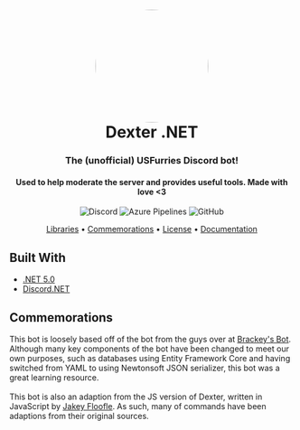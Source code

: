 <html>
   <body>
      <h1 align="center" style="position: relative;">
         <img src="https://us-furries.com/Dexter/DexLove.png" width="200" style="border-radius: 50%;" align="center">
         <br>
         Dexter .NET
      </h1>
      <h3 align="center">The (unofficial) USFurries Discord bot!</h3>
      <h4 align="center">Used to help moderate the server and provides useful tools. Made with love <3</h4>
      <p align="center">
         <a style="text-decoration:none" href="https://discord.gg/USFurries">
         <img alt="Discord" src="https://img.shields.io/discord/336243033416794118?color=%237289DA&label=Discord">
         </a>
         <a style="text-decoration:none" href="https://dev.azure.com/frostrixz/Dexter">
         <img alt="Azure Pipelines" src="https://dev.azure.com/frostrixz/Dexter/_apis/build/status/Frostrix.Dexter?branchName=master">
         </a>
         <a style="text-decoration:none" href="https://github.com/Frostrix/Dexter/blob/master/LICENSE">
         <img alt="GitHub" src="https://img.shields.io/github/license/frostrix/dexter?label=License">
         </a>
      </p>
      <p align="center">
         <a href="#built-with">Libraries</a> •
         <a href="#commemorations">Commemorations</a> •
         <a href="https://github.com/Frostrix/Dexter/blob/master/LICENSE">License</a> •
         <a href="http://usfurries.tk/documentation/api/index.html">Documentation</a>
      </p>
      <h2>Built With</h2>
      <p>
        <ul>
          <li><a href="https://dotnet.microsoft.com/download/dotnet/5.0">.NET 5.0</a></li>
          <li><a href="https://github.com/discord-net/Discord.Net">Discord.NET</a></li>
        </ul>
      </p>
      <h2>Commemorations</h2>
      <p>
         This bot is loosely based off of the bot from the guys over at
         <a href="https://github.com/YilianSource/brackeys-bot">Brackey's Bot</a>. Although many key components of the bot have been changed to meet our own purposes, such as databases using Entity Framework Core and having switched from YAML to using Newtonsoft JSON serializer, this bot was a great learning resource.
         </br></br>
         This bot is also an adaption from the JS version of Dexter, written in JavaScript by <a href="https://github.com/Jakey-F">Jakey Floofle</a>. As such, many of commands have been adaptions from their original sources.
      </p>
   </body>
</html>
